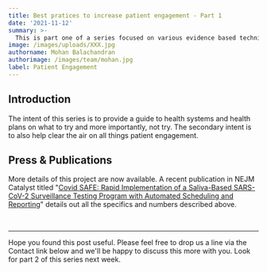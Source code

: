 ```yaml
---
title: Best pratices to increase patient engagement - Part 1
date: '2021-11-12'
summary: >-
  This is part one of a series focused on various evidence based techniques to increase patient engagement. The content in these posts are based on learnings from roughly 300 programs that have been managed by Way to Health across multiple clinical conditions and procedures. This series will provide examples and references whenever possible. 
image: /images/uploads/XXX.jpg
authorname: Mohan Balachandran
authorimage: /images/team/mohan.jpg
label: Patient Engagement
---
```


## Introduction
The intent of this series is to provide a guide to health systems and health plans on what to try and more importantly, not try. The secondary intent is to also help clear the air on all things patient engagement. 

## Press & Publications

More details of this project are now available. A recent publication in NEJM Catalyst titled "[Covid SAFE: Rapid Implementation of a Saliva-Based SARS-CoV-2 Surveillance Testing Program with Automated Scheduling and Reporting](https://catalyst.nejm.org/doi/full/10.1056/CAT.21.0014)" details out all the specifics and numbers described above. 

<br/> <hr/>
Hope you found this post useful. Please feel free to drop us a line via the Contact link below and we'll be happy to discuss this more with you. Look for part 2 of this series next week. 